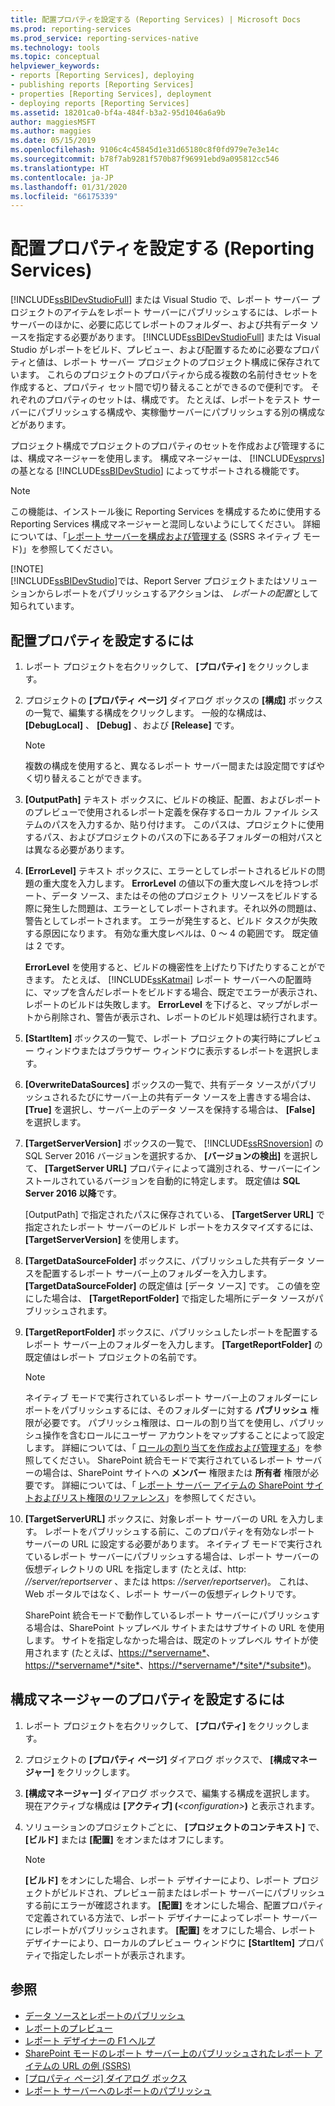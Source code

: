 ```yaml
---
title: 配置プロパティを設定する (Reporting Services) | Microsoft Docs
ms.prod: reporting-services
ms.prod_service: reporting-services-native
ms.technology: tools
ms.topic: conceptual
helpviewer_keywords:
- reports [Reporting Services], deploying
- publishing reports [Reporting Services]
- properties [Reporting Services], deployment
- deploying reports [Reporting Services]
ms.assetid: 18201ca0-bf4a-484f-b3a2-95d1046a6a9b
author: maggiesMSFT
ms.author: maggies
ms.date: 05/15/2019
ms.openlocfilehash: 9106c4c45845d1e31d65180c8f0fd979e7e3e14c
ms.sourcegitcommit: b78f7ab9281f570b87f96991ebd9a095812cc546
ms.translationtype: HT
ms.contentlocale: ja-JP
ms.lasthandoff: 01/31/2020
ms.locfileid: "66175339"
---
```

# <a name="set-deployment-properties-reporting-services"></a>配置プロパティを設定する (Reporting Services)

  [!INCLUDE[ssBIDevStudioFull](../../includes/ssbidevstudiofull-md.md)] または Visual Studio で、レポート サーバー プロジェクトのアイテムをレポート サーバーにパブリッシュするには、レポート サーバーのほかに、必要に応じてレポートのフォルダー、および共有データ ソースを指定する必要があります。 [!INCLUDE[ssBIDevStudioFull](../../includes/ssbidevstudiofull-md.md)] または Visual Studio がレポートをビルド、プレビュー、および配置するために必要なプロパティと値は、レポート サーバー プロジェクトのプロジェクト構成に保存されています。 これらのプロジェクトのプロパティから成る複数の名前付きセットを作成すると、プロパティ セット間で切り替えることができるので便利です。 それぞれのプロパティのセットは、構成です。 たとえば、レポートをテスト サーバーにパブリッシュする構成や、実稼働サーバーにパブリッシュする別の構成などがあります。  
  
 プロジェクト構成でプロジェクトのプロパティのセットを作成および管理するには、構成マネージャーを使用します。 構成マネージャーは、 [!INCLUDE[vsprvs](../../includes/vsprvs-md.md)]の基となる [!INCLUDE[ssBIDevStudio](../../includes/ssbidevstudio-md.md)] によってサポートされる機能です。  
  
> [!NOTE]  
> この機能は、インストール後に Reporting Services を構成するために使用する Reporting Services 構成マネージャーと混同しないようにしてください。 詳細については、「[レポート サーバーを構成および管理する](../../reporting-services/report-server/configure-and-administer-a-report-server-ssrs-native-mode.md) &#40;SSRS ネイティブ モード&#41;」を参照してください。  
>
> [!NOTE]  
> [!INCLUDE[ssBIDevStudio](../../includes/ssbidevstudio-md.md)]では、Report Server プロジェクトまたはソリューションからレポートをパブリッシュするアクションは、 *レポートの配置*として知られています。  
  
## <a name="to-set-deployment-properties"></a>配置プロパティを設定するには
  
1. レポート プロジェクトを右クリックして、 **[プロパティ]** をクリックします。  
  
2. プロジェクトの **[プロパティ ページ]** ダイアログ ボックスの **[構成]** ボックスの一覧で、編集する構成をクリックします。 一般的な構成は、 **[DebugLocal]** 、 **[Debug]** 、および **[Release]** です。  
  
    > [!NOTE]  
    > 複数の構成を使用すると、異なるレポート サーバー間または設定間ですばやく切り替えることができます。  
  
3. **[OutputPath]**  テキスト ボックスに、ビルドの検証、配置、およびレポートのプレビューで使用されるレポート定義を保存するローカル ファイル システムのパスを入力するか、貼り付けます。 このパスは、プロジェクトに使用するパス、およびプロジェクトのパスの下にある子フォルダーの相対パスとは異なる必要があります。  
  
4. **[ErrorLevel]**  テキスト ボックスに、エラーとしてレポートされるビルドの問題の重大度を入力します。 **ErrorLevel**  の値以下の重大度レベルを持つレポート、データ ソース、またはその他のプロジェクト リソースをビルドする際に発生した問題は、エラーとしてレポートされます。それ以外の問題は、警告としてレポートされます。 エラーが発生すると、ビルド タスクが失敗する原因になります。 有効な重大度レベルは、0 ～ 4 の範囲です。 既定値は 2 です。  
  
     **ErrorLevel** を使用すると、ビルドの機密性を上げたり下げたりすることができます。 たとえば、 [!INCLUDE[ssKatmai](../../includes/sskatmai-md.md)] レポート サーバーへの配置時に、マップを含んだレポートをビルドする場合、既定でエラーが表示され、レポートのビルドは失敗します。 **ErrorLevel** を下げると、マップがレポートから削除され、警告が表示され、レポートのビルド処理は続行されます。  
  
5. **[StartItem]**  ボックスの一覧で、レポート プロジェクトの実行時にプレビュー ウィンドウまたはブラウザー ウィンドウに表示するレポートを選択します。  
  
6. **[OverwriteDataSources]** ボックスの一覧で、共有データ ソースがパブリッシュされるたびにサーバー上の共有データ ソースを上書きする場合は、 **[True]** を選択し、サーバー上のデータ ソースを保持する場合は、 **[False]** を選択します。  
  
7. **[TargetServerVersion]** ボックスの一覧で、 [!INCLUDE[ssRSnoversion](../../includes/ssrsnoversion-md.md)] の SQL Server 2016 バージョンを選択するか、 **[バージョンの検出]** を選択して、 **[TargetServer URL]** プロパティによって識別される、サーバーにインストールされているバージョンを自動的に特定します。 既定値は **SQL Server 2016 以降**です。  
  
     [OutputPath] で指定されたパスに保存されている、 **[TargetServer URL]** で指定されたレポート サーバーのビルド レポートをカスタマイズするには、 **[TargetServerVersion]** を使用します。  
  
8. **[TargetDataSourceFolder]** ボックスに、パブリッシュした共有データ ソースを配置するレポート サーバー上のフォルダーを入力します。 **[TargetDataSourceFolder]** の既定値は [データ ソース] です。 この値を空にした場合は、 **[TargetReportFolder]** で指定した場所にデータ ソースがパブリッシュされます。  
  
9. **[TargetReportFolder]** ボックスに、パブリッシュしたレポートを配置するレポート サーバー上のフォルダーを入力します。 **[TargetReportFolder]**  の既定値はレポート プロジェクトの名前です。  
  
    > [!NOTE]  
    > ネイティブ モードで実行されているレポート サーバー上のフォルダーにレポートをパブリッシュするには、そのフォルダーに対する **パブリッシュ** 権限が必要です。 パブリッシュ権限は、ロールの割り当てを使用し、パブリッシュ操作を含むロールにユーザー アカウントをマップすることによって設定します。 詳細については、「 [ロールの割り当てを作成および管理する](../../reporting-services/security/create-and-manage-role-assignments.md)」を参照してください。 SharePoint 統合モードで実行されているレポート サーバーの場合は、SharePoint サイトへの **メンバー** 権限または **所有者** 権限が必要です。 詳細については、「 [レポート サーバー アイテムの SharePoint サイトおよびリスト権限のリファレンス](../../reporting-services/security/sharepoint-site-and-list-permission-reference-for-report-server-items.md)」を参照してください。  
  
10. **[TargetServerURL]** ボックスに、対象レポート サーバーの URL を入力します。 レポートをパブリッシュする前に、このプロパティを有効なレポート サーバーの URL に設定する必要があります。 ネイティブ モードで実行されているレポート サーバーにパブリッシュする場合は、レポート サーバーの仮想ディレクトリの URL を指定します (たとえば、http: *//server/reportserver* 、または https: *//server/reportserver*)。 これは、Web ポータルではなく、レポート サーバーの仮想ディレクトリです。  
  
     SharePoint 統合モードで動作しているレポート サーバーにパブリッシュする場合は、SharePoint トップレベル サイトまたはサブサイトの URL を使用します。 サイトを指定しなかった場合は、既定のトップレベル サイトが使用されます (たとえば、<https://*servername*>、<https://*servername*/*site*>、<https://*servername*/*site*/*subsite*>)。  
  
## <a name="to-set-configuration-manager-properties"></a>構成マネージャーのプロパティを設定するには  
  
1. レポート プロジェクトを右クリックして、 **[プロパティ]** をクリックします。  
  
2. プロジェクトの **[プロパティ ページ]** ダイアログ ボックスで、 **[構成マネージャー]** をクリックします。  
  
3. **[構成マネージャー]** ダイアログ ボックスで、編集する構成を選択します。 現在アクティブな構成は **[アクティブ] (***\<configuration>***)** と表示されます。  
  
4. ソリューションのプロジェクトごとに、 **[プロジェクトのコンテキスト]** で、 **[ビルド]** または **[配置]** をオンまたはオフにします。  
  
    > [!NOTE]  
    > **[ビルド]** をオンにした場合、レポート デザイナーにより、レポート プロジェクトがビルドされ、プレビュー前またはレポート サーバーにパブリッシュする前にエラーが確認されます。 **[配置]** をオンにした場合、配置プロパティで定義されている方法で、レポート デザイナーによってレポート サーバーにレポートがパブリッシュされます。 **[配置]** をオフにした場合、レポート デザイナーにより、ローカルのプレビュー ウィンドウに **[StartItem]** プロパティで指定したレポートが表示されます。  
  
## <a name="see-also"></a>参照  

- [データ ソースとレポートのパブリッシュ](../../reporting-services/reports/publishing-data-sources-and-reports.md)
- [レポートのプレビュー](../../reporting-services/reports/previewing-reports.md)
- [レポート デザイナーの F1 ヘルプ](../../reporting-services/tools/report-designer-f1-help.md)
- [SharePoint モードのレポート サーバー上のパブリッシュされたレポート アイテムの URL の例 (SSRS)](../../reporting-services/tools/url-examples-for-items-on-a-report-server-sharepoint-mode.md)
- [[プロパティ ページ] ダイアログ ボックス](../../reporting-services/tools/project-property-pages-dialog-box.md)
- [レポート サーバーへのレポートのパブリッシュ](../../reporting-services/reports/publishing-reports-to-a-report-server.md)

